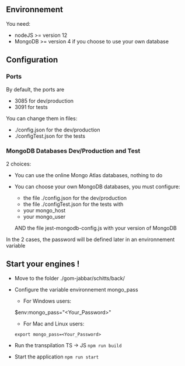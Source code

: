 ## Environnement
You need:
* nodeJS >= version 12
* MongoDB >= version 4 if you choose to use your own database

## Configuration

### Ports
By default, the ports are
* 3085 for dev/production
* 3091 for tests

You can change them in files:
* ./config.json for the dev/production
* ./configTest.json for the tests

### MongoDB Databases Dev/Production and Test
2 choices:
* You can use the online Mongo Atlas databases, nothing to do
* You can choose your own MongoDB databases, you must configure:
    * the file ./config.json for the dev/production
    * the file ./configTest.json for the tests
    with
    * your mongo_host
	* your mongo_user

	AND the file jest-mongodb-config.js with your version of MongoDB

In the 2 cases, the password will be defined later in an environnement variable

## Start your engines !
* Move to the folder ./gom-jabbar/schitts/back/
* Configure the variable environnement mongo_pass
    * For Windows users:
		
	$env:mongo_pass="<Your_Password>"

	* For Mac and Linux users:
	
	`export mongo_pass=<Your_Password>`
* Run the transpilation TS -> JS
	`npm run build`
* Start the application
	`npm run start`